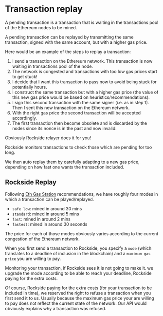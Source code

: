 # Transaction replay

A pending transaction is a transaction that is waiting in the transactions pool of the Ethereum nodes to be mined.

A pending transaction can be replayed by transmitting the same transaction, signed with the same account, but with a higher gas price.

Here would be an example of the steps to replay a transaction:

1. I send a transaction on the Ethereum network. This transaction is now waiting in transactions pool of the node.
2. The network is congested and transactions with too low gas prices start to get stuck!
3. I decide that I want this transaction to pass now to avoid being stuck for potentially hours.
4. I construct the same transaction but with a higher gas price \(the value of this new gas price would be based on heuristics/recommendations\).
5. I sign this second transaction with the same signer \(i.e. as in step 1\). Then I sent this new transaction on the Ethereum network.
6. With the right gas price the second transaction will be accepted accordingly.
7. The first transaction then become obsolete and is discarded by the nodes since its nonce is in the past and now invalid.

Obviously Rockside relayer does it for you!

Rockside monitors transactions to check those which are pending for too long.

We then auto replay them by carefully adapting to a new gas price, depending on how fast one wants the transaction included.

## Rockside Replay

Following [Eth Gas Station](https://ethgasstation.info) recommendations, we have roughly four modes in which a transaction can be played/replayed.

* `safe low`: mined in around 30 mins
* `standard`: mined in around 5 mins
* `fast`: mined in around 2 mins
* `fastest`: mined in around 30 seconds

The price for each of those modes obviously varies according to the current congestion of the Ethereum network.

When you first send a transaction to Rockside, you specify a `mode` \(which translates to a deadline of inclusion in the blockchain\) and a `maximum gas price` you are willing to pay.

Monitoring your transaction, if Rockside sees it is not going to make it. we upgrade the mode according to be able to reach your deadline, Rockside paying for the extra costs.

Of course, Rockside paying for the extra costs \(for your transaction to be included in time\), we reserved the right to refuse a transaction when you first send it to us. Usually because the maximum gas price your are willing to pay does not reflect the current state of the network. Our API would obviously explains why a transaction was refused.


